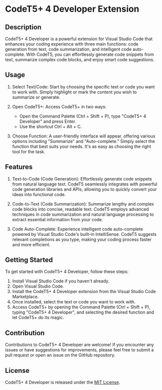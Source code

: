 # CodeT5+ 4 Developer Extension

## Description
CodeT5+ 4 Developer is a powerful extension for Visual Studio Code that enhances your coding experience with three main functions: code generation from text, code summarization, and intelligent code auto-complete. With CodeT5, you can effortlessly generate code snippets from text, summarize complex code blocks, and enjoy smart code suggestions.

## Usage

1. Select Text/Code:
   Start by choosing the specific text or code you want to work with. Simply highlight or mark the content you wish to summarize or generate.

2. Open CodeT5+:
   Access CodeT5+ in two ways:
   - Open the Command Palette (Ctrl + Shift + P), type "CodeT5+ 4 Developer" and press Enter.
   - Use the shortcut Ctrl + Alt + C.

3. Choose Function:
   A user-friendly interface will appear, offering various options including "Summarize" and "Auto-complete." Simply select the function that best suits your needs. It's as easy as choosing the right tool for the task.

## Features

1. Text-to-Code (Code Generation):
   Effortlessly generate code snippets from natural language text. CodeT5 seamlessly integrates with powerful code generation libraries and APIs, allowing you to quickly convert your ideas into functional code.

2. Code-to-Text (Code Summarization):
   Summarize lengthy and complex code blocks into concise, readable text. CodeT5 employs advanced techniques in code summarization and natural language processing to extract essential information from your code.

3. Code Auto-Complete:
   Experience intelligent code auto-complete powered by Visual Studio Code's built-in IntelliSense. CodeT5 suggests relevant completions as you type, making your coding process faster and more efficient.

## Getting Started
To get started with CodeT5+ 4 Developer, follow these steps:

1. Install Visual Studio Code if you haven't already.
2. Open Visual Studio Code.
3. Install the CodeT5+ 4 Developer extension from the Visual Studio Code Marketplace.
4. Once installed, select the text or code you want to work with.
5. Access CodeT5+ by opening the Command Palette (Ctrl + Shift + P), typing "CodeT5+ 4 Developer", and selecting the desired function and let CodeT5+ do its magic.

## Contribution
Contributions to CodeT5+ 4 Developer are welcome! If you encounter any issues or have suggestions for improvements, please feel free to submit a pull request or open an issue on the GitHub repository.

## License
CodeT5+ 4 Developer is released under the [MIT License](https://opensource.org/licenses/MIT).